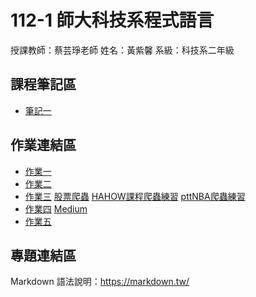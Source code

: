  # 112-1 師大科技系程式語言

授課教師：蔡芸琤老師
姓名：黃紫馨
系級：科技系二年級

## 課程筆記區
* [筆記一](https://github.com/tzuhsin07/hsin/blob/main/practice/.ipynb_checkpoints/practice_note.ipynb)
## 作業連結區
* [作業一](https://github.com/tzuhsin07/hsin/blob/main/hw1/.ipynb_checkpoints/covid_3Question.ipynb)
* [作業二](https://github.com/tzuhsin07/hsin/blob/main/hw2/3q.ipynb)
* [作業三](https://github.com/tzuhsin07/hsin/tree/main/HW3/.ipynb_checkpoints)    [股票爬蟲](https://github.com/tzuhsin07/hsin/blob/main/HW3/.ipynb_checkpoints/stockfinal-checkpoint.ipynb)   [HAHOW課程爬蟲練習](https://github.com/tzuhsin07/hsin/blob/main/HW3/.ipynb_checkpoints/hahow-checkpoint.ipynb)  [pttNBA爬蟲練習](https://github.com/tzuhsin07/hsin/blob/main/HW3/.ipynb_checkpoints/stockfinal-checkpoint.ipynb)
* [作業四](https://github.com/tzuhsin07/hsin/blob/main/hw4/Earthquake.ipynb) [Medium](https://medium.com/@sydneyhuang930107/%E6%8C%96%E6%8E%98%E5%9C%B0%E9%9C%87%E4%BA%8B%E4%BB%B6-%E5%9C%B0%E9%9C%87%E6%95%B8%E6%93%9A%E5%88%86%E6%9E%90%E6%8C%87%E5%8D%97-cb22b0c4fcde)
* [作業五](https://github.com/tzuhsin07/hsin/blob/main/HW5/.ipynb_checkpoints/netflix-checkpoint.ipynb)
## 專題連結區
Markdown 語法說明：https://markdown.tw/
